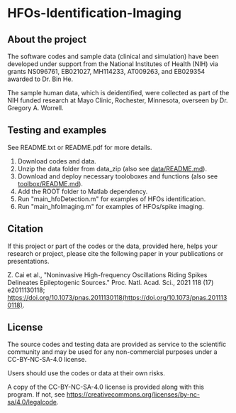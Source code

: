 # HFOs-Identification-Imaging
## About the project
The software codes and sample data (clinical and simulation) have been developed under support from the National Institutes of Health (NIH) via grants NS096761, EB021027, MH114233, AT009263, and EB029354 awarded to Dr. Bin He.

The sample human data, which is deidentified, were collected as part of the NIH funded research at Mayo Clinic, Rochester, Minnesota, overseen by Dr. Gregory A. Worrell.

## Testing and examples
See README.txt or README.pdf for more details.
1. Download codes and data.
2. Unzip the data folder from data_zip (also see [data/README.md](/data_zip/README.md)).
3. Download and deploy necessary tooloboxes and functions (also see [toolbox/README.md](/toolbox/README.md)).
4. Add the ROOT folder to Matlab dependency.
5. Run "main_hfoDetection.m" for examples of HFOs identification.
6. Run "main_hfoImaging.m" for examples of HFOs/spike imaging.

## Citation
If this project or part of the codes or the data, provided here, helps your research or project, please cite the following paper in your publications or presentations.

Z. Cai et al., "Noninvasive High-frequency Oscillations Riding Spikes Delineates Epileptogenic Sources." Proc. Natl. Acad. Sci., 2021 118 (17) e2011130118; https://doi.org/10.1073/pnas.2011130118(https://doi.org/10.1073/pnas.2011130118).

## License
The source codes and testing data are provided as service to the scientific community and may be used for any non-commercial purposes under a CC-BY-NC-SA-4.0 license.

Users should use the codes or data at their own risks.

A copy of the CC-BY-NC-SA-4.0 license is provided along with this program. If not, see https://creativecommons.org/licenses/by-nc-sa/4.0/legalcode.


